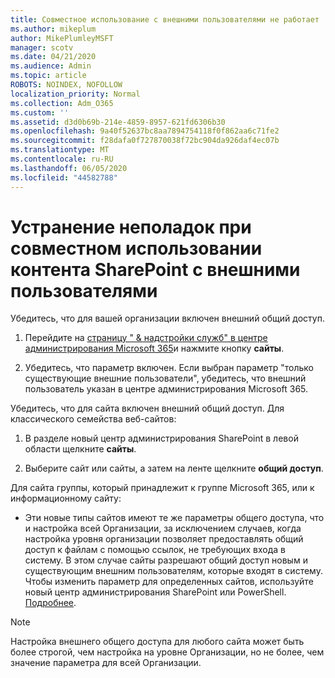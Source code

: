 ```yaml
---
title: Совместное использование с внешними пользователями не работает
ms.author: mikeplum
author: MikePlumleyMSFT
manager: scotv
ms.date: 04/21/2020
ms.audience: Admin
ms.topic: article
ROBOTS: NOINDEX, NOFOLLOW
localization_priority: Normal
ms.collection: Adm_O365
ms.custom: ''
ms.assetid: d3d0b69b-214e-4859-8957-621fd6306b30
ms.openlocfilehash: 9a40f52637bc8aa7894754118f0f862aa6c71fe2
ms.sourcegitcommit: f28dafa0f727870038f72bc904da926daf4ec07b
ms.translationtype: MT
ms.contentlocale: ru-RU
ms.lasthandoff: 06/05/2020
ms.locfileid: "44582788"
---
```

# <a name="fix-problems-sharing-sharepoint-content-with-external-users"></a>Устранение неполадок при совместном использовании контента SharePoint с внешними пользователями

Убедитесь, что для вашей организации включен внешний общий доступ.
  
1. Перейдите на [страницу " &amp; надстройки служб" в центре администрирования Microsoft 365](https://portal.office.com/adminportal/home#/Settings/ServicesAndAddIns)и нажмите кнопку **сайты**.
    
2. Убедитесь, что параметр включен. Если выбран параметр "только существующие внешние пользователи", убедитесь, что внешний пользователь указан в центре администрирования Microsoft 365.
    
Убедитесь, что для сайта включен внешний общий доступ. Для классического семейства веб-сайтов:
  
1. В разделе новый центр администрирования SharePoint в левой области щелкните **сайты**.
    
2. Выберите сайт или сайты, а затем на ленте щелкните **общий доступ**.
    
Для сайта группы, который принадлежит к группе Microsoft 365, или к информационному сайту:
  
- Эти новые типы сайтов имеют те же параметры общего доступа, что и настройка всей Организации, за исключением случаев, когда настройка уровня организации позволяет предоставлять общий доступ к файлам с помощью ссылок, не требующих входа в систему. В этом случае сайты разрешают общий доступ новым и существующим внешним пользователям, которые входят в систему. Чтобы изменить параметр для определенных сайтов, используйте новый центр администрирования SharePoint или PowerShell. [Подробнее](https://go.microsoft.com/fwlink/?linkid=871863).
    
> [!NOTE]
> Настройка внешнего общего доступа для любого сайта может быть более строгой, чем настройка на уровне Организации, но не более, чем значение параметра для всей Организации. 
  

